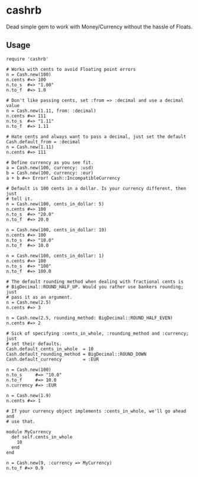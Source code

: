 cashrb
======

Dead simple gem to work with Money/Currency without the hassle of Floats.

Usage
-----

    require 'cashrb'

    # Works with cents to avoid Floating point errors
    n = Cash.new(100)
    n.cents #=> 100
    n.to_s  #=> "1.00"
    n.to_f  #=> 1.0

    # Don't like passing cents, set :from => :decimal and use a decimal value
    n = Cash.new(1.11, from: :decimal)
    n.cents #=> 111
    n.to_s  #=> "1.11"
    n.to_f  #=> 1.11

    # Hate cents and always want to pass a decimal, just set the default
    Cash.default_from = :decimal
    n = Cash.new(1.11)
    n.cents #=> 111

    # Define currency as you see fit.
    a = Cash.new(100, currency: :usd)
    b = Cash.new(100, currency: :eur)
    a + b #=> Error! Cash::IncompatibleCurrency

    # Default is 100 cents in a dollar. Is your currency different, then just
    # tell it.
    n = Cash.new(100, cents_in_dollar: 5)
    n.cents #=> 100
    n.to_s  #=> "20.0"
    n.to_f  #=> 20.0

    n = Cash.new(100, cents_in_dollar: 10)
    n.cents #=> 100
    n.to_s  #=> "10.0"
    n.to_f  #=> 10.0

    n = Cash.new(100, cents_in_dollar: 1)
    n.cents #=> 100
    n.to_s  #=> "100"
    n.to_f  #=> 100.0

    # The default rounding method when dealing with fractional cents is
    # BigDecimal::ROUND_HALF_UP. Would you rather use bankers rounding; just
    # pass it as an argument.
    n = Cash.new(2.5)
    n.cents #=> 3

    n = Cash.new(2.5, rounding_method: BigDecimal::ROUND_HALF_EVEN)
    n.cents #=> 2

    # Sick of specifying :cents_in_whole, :rounding_method and :currency; just
    # set their defaults.
    Cash.default_cents_in_whole  = 10
    Cash.default_rounding_method = BigDecimal::ROUND_DOWN
    Cash.default_currency        = :EUR

    n = Cash.new(100)
    n.to_s     #=> "10.0"
    n.to_f     #=> 10.0
    n.currency #=> :EUR

    n = Cash.new(1.9)
    n.cents #=> 1

    # If your currency object implements :cents_in_whole, we'll go ahead and
    # use that.

    module MyCurrency
      def self.cents_in_whole
        10
      end
    end

    n = Cash.new(9, :currency => MyCurrency)
    n.to_f #=> 0.9
